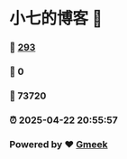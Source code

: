 # 小七的博客 :link:  
### :page_facing_up: [293](/tag.html) 
### :speech_balloon: 0 
### :hibiscus: 73720 
### :alarm_clock: 2025-04-22 20:55:57 
### Powered by :heart: [Gmeek](https://github.com/Meekdai/Gmeek)
